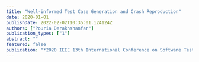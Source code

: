 ```yaml
---
title: "Well-informed Test Case Generation and Crash Reproduction"
date: 2020-01-01
publishDate: 2022-02-02T10:35:01.124124Z
authors: ["Pouria Derakhshanfar"]
publication_types: ["1"]
abstract: ""
featured: false
publication: "*2020 IEEE 13th International Conference on Software Testing, Validation and Verification (ICST)*"
---
```


